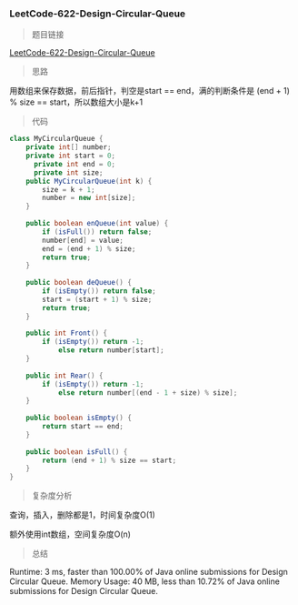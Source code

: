 ### LeetCode-622-Design-Circular-Queue

> 题目链接

[LeetCode-622-Design-Circular-Queue](https://leetcode.com/problems/design-circular-queue/)

> 思路

用数组来保存数据，前后指针，判空是start == end，满的判断条件是 (end + 1) % size == start，所以数组大小是k+1

> 代码

```java
class MyCircularQueue {
    private int[] number;
    private int start = 0;
	  private int end = 0;
	  private int size;
    public MyCircularQueue(int k) {
        size = k + 1;
		number = new int[size];
    }
    
    public boolean enQueue(int value) {
        if (isFull()) return false;
        number[end] = value;
        end = (end + 1) % size;
        return true;
    }
    
    public boolean deQueue() {
        if (isEmpty()) return false;
        start = (start + 1) % size;
        return true;
    }
    
    public int Front() {
        if (isEmpty()) return -1;
		    else return number[start];
    }
    
    public int Rear() {
        if (isEmpty()) return -1;
		    else return number[(end - 1 + size) % size];
    }
    
    public boolean isEmpty() {
        return start == end;
    }
    
    public boolean isFull() {
        return (end + 1) % size == start;
    }
}
```

> 复杂度分析

查询，插入，删除都是1，时间复杂度O(1)

额外使用int数组，空间复杂度O(n)

> 总结

Runtime: 3 ms, faster than 100.00% of Java online submissions for Design Circular Queue.
Memory Usage: 40 MB, less than 10.72% of Java online submissions for Design Circular Queue.
